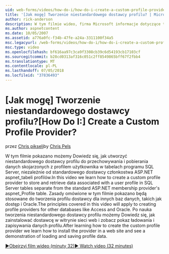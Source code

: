 ```yaml
---
uid: web-forms/videos/how-do-i/how-do-i-create-a-custom-profile-provider
title: '[Jak mogę] Tworzenie niestandardowego dostawcy profilu? | Microsoft Docs'
author: rick-anderson
description: W tym filmie wideo, firma Microsoft informacje dotyczące tworzenia niestandardowego dostawcy profilu do przechowywania i pobierania danych skojarzonych z profilem użytkownika w tabelach programu SQL Server należy oddzielić od t...
ms.author: aspnetcontent
ms.date: 10/05/2007
ms.assetid: a776a0fc-f34b-47fe-a24a-3311100f34a5
msc.legacyurl: /web-forms/videos/how-do-i/how-do-i-create-a-custom-profile-provider
msc.type: video
ms.openlocfilehash: bf616aa97c3ca9f3308cb39c6d54193cb17103cf
ms.sourcegitcommit: b28cd0313af316c051c2ff8549865bff67f2fbb4
ms.translationtype: MT
ms.contentlocale: pl-PL
ms.lasthandoff: 07/05/2018
ms.locfileid: "37836493"
---
```

<a name="how-do-i-create-a-custom-profile-provider"></a><span data-ttu-id="4faa6-104">[Jak mogę] Tworzenie niestandardowego dostawcy profilu?</span><span class="sxs-lookup"><span data-stu-id="4faa6-104">[How Do I:] Create a Custom Profile Provider?</span></span>
====================
<span data-ttu-id="4faa6-105">przez [Chris pikseli](https://twitter.com/chrispels)</span><span class="sxs-lookup"><span data-stu-id="4faa6-105">by [Chris Pels](https://twitter.com/chrispels)</span></span>

<span data-ttu-id="4faa6-106">W tym filmie pokazano możemy Dowiedz się, jak utworzyć niestandardowego dostawcy profilu do przechowywania i pobierania danych skojarzonych z profilem użytkownika w tabelach programu SQL Server, niezależnie od standardowego dostawcy członkostwa ASP.NET aspnet\_tabeli profilów.</span><span class="sxs-lookup"><span data-stu-id="4faa6-106">In this video we learn how to create a custom profile provider to store and retrieve data associated with a user profile in SQL Server tables separate from the standard ASP.NET membership provider's aspnet\_Profile table.</span></span> <span data-ttu-id="4faa6-107">Zasady omówione w tym filmie pokazano będą stosowane do tworzenia profilu dostawcy dla innych baz danych, takich jak dostęp i Oracle.</span><span class="sxs-lookup"><span data-stu-id="4faa6-107">The principles covered in this video will apply to creating profile providers for other databases like Access and Oracle.</span></span> <span data-ttu-id="4faa6-108">Po nauka tworzenia niestandardowego dostawcy profilu możemy Dowiedz się, jak zainstalować dostawcę w witrynie sieci web i zobacz pokaz ładowania i zapisywania danych profilu.</span><span class="sxs-lookup"><span data-stu-id="4faa6-108">After learning how to create the custom profile provider we learn how to install the provider in a web site and see a demonstration of loading and saving profile data.</span></span>

[<span data-ttu-id="4faa6-109">&#9654;Obejrzyj film wideo (minuty 32)</span><span class="sxs-lookup"><span data-stu-id="4faa6-109">&#9654; Watch video (32 minutes)</span></span>](https://channel9.msdn.com/Blogs/ASP-NET-Site-Videos/how-do-i-create-a-custom-profile-provider)
